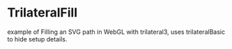 # TrilateralFill
example of Filling an SVG path in WebGL with trilateral3, uses trilateralBasic to hide setup details.
